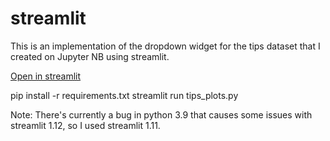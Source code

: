# streamlit

<p>This is an implementation of the dropdown widget for the tips dataset that I created on Jupyter NB using streamlit.</p>

<p><a href="https://cjschan-streamlit-tips-plots-9dqxk2.streamlitapp.com/">Open in streamlit</a></p>

<p>pip install -r requirements.txt
streamlit run tips_plots.py
</p>

<p>Note: There's currently a bug in python 3.9 that causes some issues with streamlit 1.12, so I used streamlit 1.11.</p>
